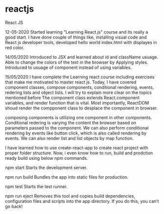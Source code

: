 # reactjs
React JS 

12-05-2020
Started learning "Learning React.js" course and its really a good start. I have done couple of things like, installing visual code and React js developer tools, developed hello world index.html with displayes in red color. 

14/05/2020
Introduced to JSX and learned about id and className usuage. 
Able to change the colors of the text in the browser by Applying styles.
Introduced to usuage of component instead of using variables. 

15/05/2020
I have complete the Learning react course including exercises that make me motivated to master react js. Today, I have covered component classes, compose components, conditional rendering, events, redering lists and object lists. I will try to explain more clear on the topics mentioned before
The component class extends React.component variables, and render function that is vital. Most importantly, ReactDOM shoud render the compponent class to desplace the component in browser.

composing components is utilizing one component in other components. Conditional redering is varying the content the browser based on parameters passed to the component. We can also perform conditional rendering by events like button click, which is also called rendering by events. We can also render list and list objects by map function.

I have learned how to use create-react-app to create react project with proper folder structure. Now, i even know how to run, build and prodction ready build using below npm commands. 

  npm start
    Starts the development server.

  npm run build
    Bundles the app into static files for production.

  npm test
    Starts the test runner.

  npm run eject
    Removes this tool and copies build dependencies, configuration files
    and scripts into the app directory. If you do this, you can’t go back!
 
